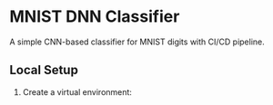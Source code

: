 # MNIST DNN Classifier

A simple CNN-based classifier for MNIST digits with CI/CD pipeline.

## Local Setup

1. Create a virtual environment: